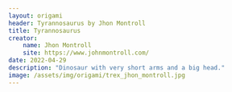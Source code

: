 ```yaml
---
layout: origami
header: Tyrannosaurus by Jhon Montroll
title: Tyrannosaurus
creator:
    name: Jhon Montroll
    site: https://www.johnmontroll.com/
date: 2022-04-29
description: "Dinosaur with very short arms and a big head."
image: /assets/img/origami/trex_jhon_montroll.jpg
---
```


